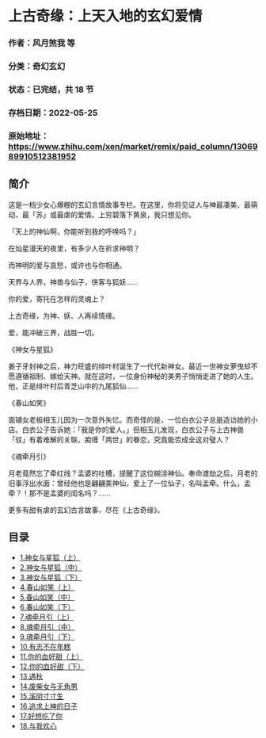 # 上古奇缘：上天入地的玄幻爱情

### 作者：风月煞我 等

### 分类：奇幻玄幻

### 状态：已完结，共 18 节

### 存档日期：2022-05-25

### 原始地址：https://www.zhihu.com/xen/market/remix/paid_column/1306989910512381952


## 简介
这是一档少女心爆棚的玄幻言情故事专栏。在这里，你将见证人与神最凄美、最萌动、最「苏」或最虐的爱情。上穷碧落下黄泉，我只想见你。


「天上的神仙啊，你能听到我的呼唤吗？」


在灿星漫天的夜里，有多少人在祈求神明？


而神明的爱与哀愁，或许也与你相通。


天界与人界，神兽与仙子，侠客与狐妖……


你的爱，寄托在怎样的灵魂上？


上古奇缘，为神、妖、人再续情缘。


爱，能冲破三界，战胜一切。


  



《神女与星狐》


姜子牙封神之后，神力旺盛的绯叶村诞生了一代代新神女。最近一世神女萝曳却不愿遵循祖制、嫁给天神。就在这时，一位身份神秘的美男子悄悄走进了她的人生。他，正是绯叶村后青芝山中的九尾狐仙……


  



《春山如笑》


面铺女老板相玉儿因为一次意外失忆。而奇怪的是，一位白衣公子总是造访她的小店。白衣公子告诉她：「我是你的爱人。」但相玉儿发现，白衣公子与上古神兽「驳」有着难解的关联。痴缠「两世」的眷恋，究竟能否成全这对璧人？


  



《魂牵月引》


月老竟然忘了牵红线？孟婆的吐槽，提醒了这位糊涂神仙。奉命渡劫之后，月老的旧事浮出水面：曾经他也是翩翩美神仙，爱上了一位仙子，名叫孟牵。什么，孟牵？！那不是孟婆的闺名吗？……


  



更多有甜有虐的玄幻古言故事，尽在《上古奇缘》。




## 目录
- [1.神女与星狐（上）](1.神女与星狐（上）.md)
- [2.神女与星狐（中）](2.神女与星狐（中）.md)
- [3.神女与星狐（下）](3.神女与星狐（下）.md)
- [4.春山如笑（上）](4.春山如笑（上）.md)
- [5.春山如笑（中）](5.春山如笑（中）.md)
- [6.春山如笑（下）](6.春山如笑（下）.md)
- [7.魂牵月引（上）](7.魂牵月引（上）.md)
- [8.魂牵月引（中）](8.魂牵月引（中）.md)
- [9.魂牵月引（下）](9.魂牵月引（下）.md)
- [10.有志不在年糕](10.有志不在年糕.md)
- [11.你的血好甜（上）](11.你的血好甜（上）.md)
- [12.你的血好甜（下）](12.你的血好甜（下）.md)
- [13.遇秋](13.遇秋.md)
- [14.废柴女与无角男](14.废柴女与无角男.md)
- [15.溪阴寸寸生](15.溪阴寸寸生.md)
- [16.追求上神的日子](16.追求上神的日子.md)
- [17.好想吃了你](17.好想吃了你.md)
- [18.与我欢心](18.与我欢心.md)